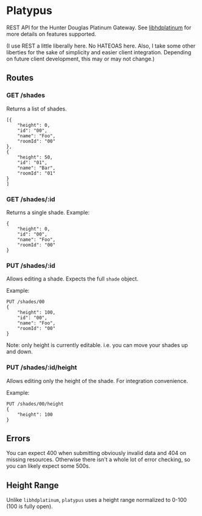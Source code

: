 # Platypus

REST API for the Hunter Douglas Platinum Gateway. See [libhdplatinum](https://github.com/vincer/libhdplatinum)
for more details on features supported.

(I use REST a little liberally here. No HATEOAS here. Also, I take some other liberties for the sake
of simplicity and easier client integration. Depending on future client development, this may or may not
change.)

## Routes

### GET /shades
Returns a list of shades.

```
[{
    "height": 0,
    "id": "00",
    "name": "Foo",
    "roomId": "00"
},
{
    "height": 50,
    "id": "01",
    "name": "Bar",
    "roomId": "01"
}
]
```

### GET /shades/:id
Returns a single shade. Example:
```
{
    "height": 0,
    "id": "00",
    "name": "Foo",
    "roomId": "00"
}
```

### PUT /shades/:id
Allows editing a shade. Expects the full `shade` object.

Example:
```
PUT /shades/00
{
    "height": 100,
    "id": "00",
    "name": "Foo",
    "roomId": "00"
}
```

Note: only height is currently editable. i.e. you can move your shades up and down.

### PUT /shades/:id/height
Allows editing only the height of the shade. For integration convenience.

Example:
```
PUT /shades/00/height
{
    "height": 100
}
```

## Errors

You can expect 400 when submitting obviously invalid data and 404 on missing resources. Otherwise
there isn't a whole lot of error checking, so you can likely expect some 500s.

## Height Range

Unlike `libhdplatinum`, `platypus` uses a height range normalized to 0-100 (100 is fully open).
